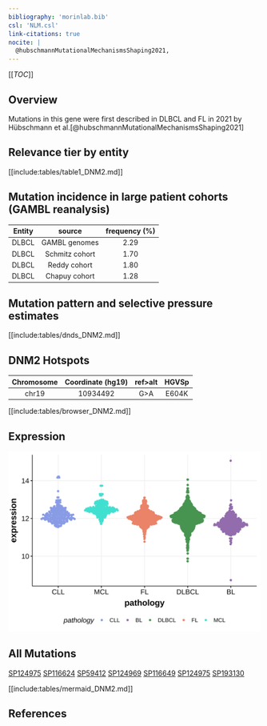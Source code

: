 ```yaml
---
bibliography: 'morinlab.bib'
csl: 'NLM.csl'
link-citations: true
nocite: |
  @hubschmannMutationalMechanismsShaping2021, 
---
```

[[_TOC_]]

## Overview

Mutations in this gene were first described in DLBCL and FL in 2021 by Hübschmann et al.[@hubschmannMutationalMechanismsShaping2021]


## Relevance tier by entity

[[include:tables/table1_DNM2.md]]

## Mutation incidence in large patient cohorts (GAMBL reanalysis)

|Entity|source        |frequency (%)|
|:------:|:--------------:|:-------------:|
|DLBCL |GAMBL genomes |2.29         |
|DLBCL |Schmitz cohort|1.70         |
|DLBCL |Reddy cohort  |1.80         |
|DLBCL |Chapuy cohort |1.28         |

## Mutation pattern and selective pressure estimates

[[include:tables/dnds_DNM2.md]]


## DNM2 Hotspots

| Chromosome |Coordinate (hg19) | ref>alt | HGVSp | 
 | :---:| :---: | :--: | :---: |
| chr19 | 10934492 | G>A | E604K |

[[include:tables/browser_DNM2.md]]

## Expression
![](images/gene_expression/DNM2_by_pathology.svg)

## All Mutations

[SP124975](https://www.bcgsc.ca/downloads/morinlab/GAMBL/MALY/SP124975.html)
[SP116624](https://www.bcgsc.ca/downloads/morinlab/GAMBL/MALY/SP116624.html)
[SP59412](https://www.bcgsc.ca/downloads/morinlab/GAMBL/MALY/SP59412.html)
[SP124969](https://www.bcgsc.ca/downloads/morinlab/GAMBL/MALY/SP124969.html)
[SP116649](https://www.bcgsc.ca/downloads/morinlab/GAMBL/MALY/SP116649.html)
[SP124975](https://www.bcgsc.ca/downloads/morinlab/GAMBL/MALY/SP124975.html)
[SP193130](https://www.bcgsc.ca/downloads/morinlab/GAMBL/MALY/SP193130.html)

[[include:tables/mermaid_DNM2.md]]

## References


<!-- ORIGIN: hubschmannMutationalMechanismsShaping2021b -->
<!-- DLBCL: hubschmannMutationalMechanismsShaping2021b -->
